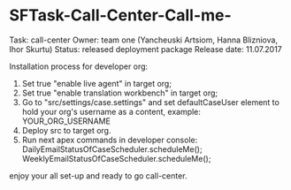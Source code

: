 # SFTask-Call-Center-Call-me-
Task: call-center
Owner: team one (Yancheuski Artsiom, Hanna Blizniova, Ihor Skurtu)
Status: released deployment package
Release date: 11.07.2017

Installation process for developer org:
1. Set true "enable live agent" in target org;
2. Set true "enable translation workbench" in target org;
3. Go to "src/settings/case.settings" and set defaultCaseUser element to hold your org's username as a content,
example: <defaultCaseUser>YOUR_ORG_USERNAME</defaultCaseUser>
4. Deploy src to target org.
5. Run next apex commands in developer console: 
DailyEmailStatusOfCaseScheduler.scheduleMe();
WeeklyEmailStatusOfCaseScheduler.scheduleMe();

enjoy your all set-up and ready to go call-center.
